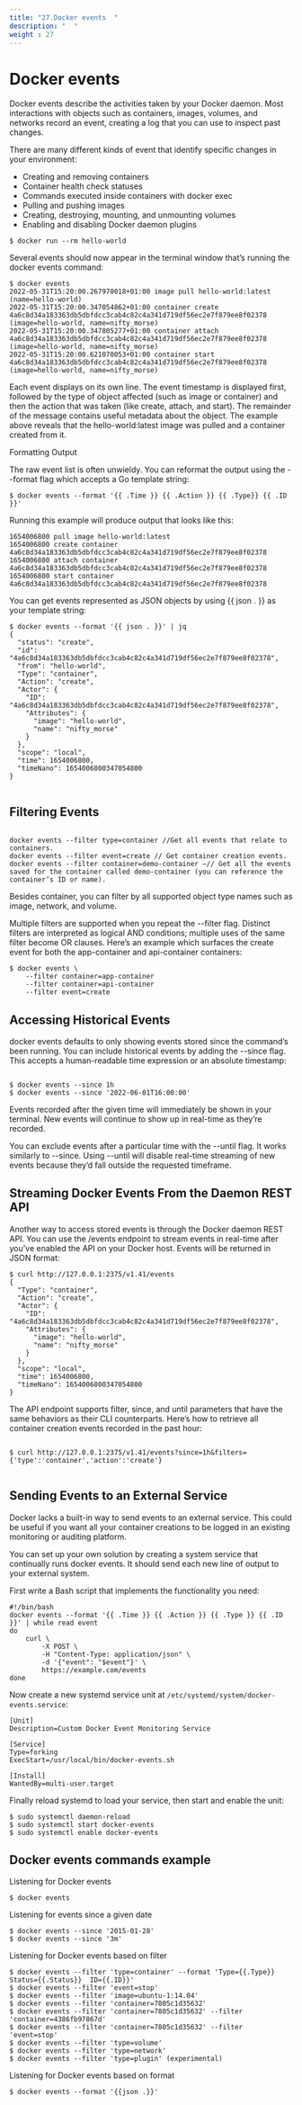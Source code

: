 ```yaml
---
title: "27.Docker events  "
description: "  "
weight : 27
---
```


# Docker events 

Docker events describe the activities taken by your Docker daemon. Most interactions with objects such as containers, images, volumes, and networks record an event, creating a log that you can use to inspect past changes.

There are many different kinds of event that identify specific changes in your environment:

- Creating and removing containers
- Container health check statuses
- Commands executed inside containers with docker exec
- Pulling and pushing images
- Creating, destroying, mounting, and unmounting volumes
- Enabling and disabling Docker daemon plugins

```
$ docker run --rm hello-world

```


Several events should now appear in the terminal window that’s running the docker events command:

```
$ docker events
2022-05-31T15:20:00.267970018+01:00 image pull hello-world:latest (name=hello-world)
2022-05-31T15:20:00.347054862+01:00 container create 4a6c8d34a183363db5dbfdcc3cab4c82c4a341d719df56ec2e7f879ee8f02378 (image=hello-world, name=nifty_morse)
2022-05-31T15:20:00.347805277+01:00 container attach 4a6c8d34a183363db5dbfdcc3cab4c82c4a341d719df56ec2e7f879ee8f02378 (image=hello-world, name=nifty_morse)
2022-05-31T15:20:00.621070053+01:00 container start 4a6c8d34a183363db5dbfdcc3cab4c82c4a341d719df56ec2e7f879ee8f02378 (image=hello-world, name=nifty_morse)

```

Each event displays on its own line. The event timestamp is displayed first, followed by the type of object affected (such as image or container) and then the action that was taken (like create, attach, and start). The remainder of the message contains useful metadata about the object. The example above reveals that the hello-world:latest image was pulled and a container created from it.

Formatting Output

The raw event list is often unwieldy. You can reformat the output using the --format flag which accepts a Go template string:


```
$ docker events --format '{{ .Time }} {{ .Action }} {{ .Type}} {{ .ID }}'

```


Running this example will produce output that looks like this:


```
1654006800 pull image hello-world:latest
1654006800 create container 4a6c8d34a183363db5dbfdcc3cab4c82c4a341d719df56ec2e7f879ee8f02378
1654006800 attach container 4a6c8d34a183363db5dbfdcc3cab4c82c4a341d719df56ec2e7f879ee8f02378
1654006800 start container 4a6c8d34a183363db5dbfdcc3cab4c82c4a341d719df56ec2e7f879ee8f02378

```

You can get events represented as JSON objects by using {{ json . }} as your template string:

```
$ docker events --format '{{ json . }}' | jq
{
  "status": "create",
  "id": "4a6c8d34a183363db5dbfdcc3cab4c82c4a341d719df56ec2e7f879ee8f02378",
  "from": "hello-world",
  "Type": "container",
  "Action": "create",
  "Actor": {
    "ID": "4a6c8d34a183363db5dbfdcc3cab4c82c4a341d719df56ec2e7f879ee8f02378",
    "Attributes": {
      "image": "hello-world",
      "name": "nifty_morse"
    }
  },
  "scope": "local",
  "time": 1654006800,
  "timeNano": 1654006800347054800
}


```

## Filtering Events

```

docker events --filter type=container //Get all events that relate to containers.
docker events --filter event=create // Get container creation events.
docker events --filter container=demo-container –// Get all the events saved for the container called demo-container (you can reference the container’s ID or name).

```
Besides container, you can filter by all supported object type names such as image, network, and volume.

Multiple filters are supported when you repeat the --filter flag. Distinct filters are interpreted as logical AND conditions; multiple uses of the same filter become OR clauses. Here’s an example which surfaces the create event for both the app-container and api-container containers:

```
$ docker events \
    --filter container=app-container
    --filter container=api-container
    --filter event=create

```

## Accessing Historical Events

docker events defaults to only showing events stored since the command’s been running. You can include historical events by adding the --since flag. This accepts a human-readable time expression or an absolute timestamp:

```

$ docker events --since 1h
$ docker events --since '2022-06-01T16:00:00'
```

Events recorded after the given time will immediately be shown in your terminal. New events will continue to show up in real-time as they’re recorded.

You can exclude events after a particular time with the --until flag. It works similarly to --since. Using --until will disable real-time streaming of new events because they’d fall outside the requested timeframe.

## Streaming Docker Events From the Daemon REST API

Another way to access stored events is through the Docker daemon REST API. You can use the /events endpoint to stream events in real-time after you’ve enabled the API on your Docker host. Events will be returned in JSON format:

```
$ curl http://127.0.0.1:2375/v1.41/events
{
  "Type": "container",
  "Action": "create",
  "Actor": {
    "ID": "4a6c8d34a183363db5dbfdcc3cab4c82c4a341d719df56ec2e7f879ee8f02378",
    "Attributes": {
      "image": "hello-world",
      "name": "nifty_morse"
    }
  },
  "scope": "local",
  "time": 1654006800,
  "timeNano": 1654006800347054800
}
```

The API endpoint supports filter, since, and until parameters that have the same behaviors as their CLI counterparts. Here’s how to retrieve all container creation events recorded in the past hour:

```

$ curl http://127.0.0.1:2375/v1.41/events?since=1h&filters={'type':'container','action':'create'}


```

## Sending Events to an External Service

Docker lacks a built-in way to send events to an external service. This could be useful if you want all your container creations to be logged in an existing monitoring or auditing platform.

You can set up your own solution by creating a system service that continually runs docker events. It should send each new line of output to your external system.

First write a Bash script that implements the functionality you need:

```
#!/bin/bash
docker events --format '{{ .Time }} {{ .Action }} {{ .Type }} {{ .ID }}' | while read event
do
    curl \
        -X POST \
        -H "Content-Type: application/json" \
        -d '{"event": "$event"}' \
        https://example.com/events
done

```

Now create a new systemd service unit at `/etc/systemd/system/docker-events.service`:

```
[Unit]
Description=Custom Docker Event Monitoring Service

[Service]
Type=forking
ExecStart=/usr/local/bin/docker-events.sh

[Install]
WantedBy=multi-user.target

```

Finally reload systemd to load your service, then start and enable the unit:

```
$ sudo systemctl daemon-reload
$ sudo systemctl start docker-events
$ sudo systemctl enable docker-events

```


## Docker events commands example

Listening for Docker events

```
$ docker events
```
Listening for events since a given date
```
$ docker events --since '2015-01-28'
$ docker events --since '3m'
```
Listening for Docker events based on filter
```
$ docker events --filter 'type=container' --format 'Type={{.Type}}  Status={{.Status}}  ID={{.ID}}'
$ docker events --filter 'event=stop'
$ docker events --filter 'image=ubuntu-1:14.04'
$ docker events --filter 'container=7805c1d35632'
$ docker events --filter 'container=7805c1d35632' --filter 'container=4386fb97867d'
$ docker events --filter 'container=7805c1d35632' --filter 'event=stop'
$ docker events --filter 'type=volume'
$ docker events --filter 'type=network'
$ docker events --filter 'type=plugin' (experimental)
```
Listening for Docker events based on format
```
$ docker events --format '{{json .}}'
```